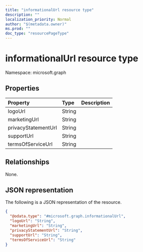```yaml
---
title: "informationalUrl resource type"
description: ""
localization_priority: Normal
author: "$(metadata.owner)"
ms.prod: ""
doc_type: "resourcePageType"
---
```


# informationalUrl resource type

Namespace: microsoft.graph

## Properties

| Property            | Type   | Description |
| :------------------ | :----- | :---------- |
| logoUrl             | String |             |
| marketingUrl        | String |             |
| privacyStatementUrl | String |             |
| supportUrl          | String |             |
| termsOfServiceUrl   | String |             |

## Relationships

None.

## JSON representation

The following is a JSON representation of the resource.

<!-- {
  "blockType": "resource",
  "@odata.type": "microsoft.graph.informationalUrl",
}
-->

```json
{
  "@odata.type": "#microsoft.graph.informationalUrl",
  "logoUrl": "String",
  "marketingUrl": "String",
  "privacyStatementUrl": "String",
  "supportUrl": "String",
  "termsOfServiceUrl": "String"
}
```
